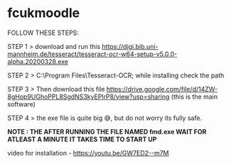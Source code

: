 # fcukmoodle
   FOLLOW THESE STEPS:
   
   STEP 1 > download and run this https://digi.bib.uni-mannheim.de/tesseract/tesseract-ocr-w64-setup-v5.0.0-alpha.20200328.exe

   STEP 2 > C:\Program Files\Tesseract-OCR; while installing check the path 

   STEP 3 > Then download this file https://drive.google.com/file/d/14ZW-8gHop9UGhoPPL8SgdNS3kyEPlrP8/view?usp=sharing (this is the main software)

   STEP 4 > the exe file is quite big 😅, but do not worry its fully safe.
   
**NOTE : THE AFTER RUNNING THE FILE NAMED fmd.exe WAIT FOR ATLEAST A MINUTE IT TAKES TIME TO START UP** 

video for installation - https://youtu.be/GW7ED2--m7M

